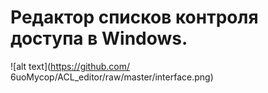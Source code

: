 <h1 class="code-line" data-line-start=0 data-line-end=1 ><a id="_____Windows_0"></a>Редактор списков контроля доступа в Windows.</h1>

![alt text](https://github.com/ 6uoMycop/ACL_editor/raw/master/interface.png)
